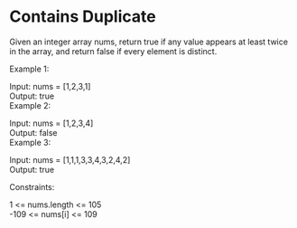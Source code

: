 # Contains Duplicate

Given an integer array nums, return true if any value appears at least twice in the array, and return false if every element is distinct.

Example 1:  

Input: nums = [1,2,3,1]  
Output: true  
Example 2:  

Input: nums = [1,2,3,4]  
Output: false  
Example 3:  

Input: nums = [1,1,1,3,3,4,3,2,4,2]  
Output: true  
 

Constraints:  

1 <= nums.length <= 105  
-109 <= nums[i] <= 109  